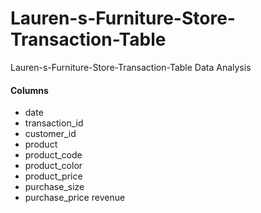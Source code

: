 # Lauren-s-Furniture-Store-Transaction-Table
Lauren-s-Furniture-Store-Transaction-Table Data Analysis


<h4>Columns</h4>
<ul><li>date</li>
<li>transaction_id</li> 
<li>customer_id</li>
<li>	product</li>
<li>product_code</li>	
<li>product_color</li>
<li>product_price</li>
<li>purchase_size</li>
<li>purchase_price	revenue</li>
</ul>
